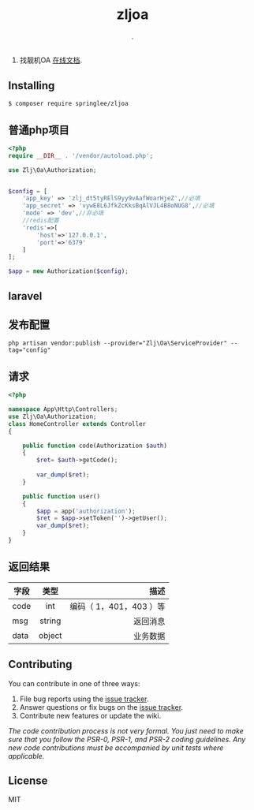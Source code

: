 <h1 align="center"> zljoa </h1>

<p align="center"> .</p>

##
1. 找靓机OA [在线文档](https://oaapi.zhaoliangji.com/docs).

## Installing

```shell
$ composer require springlee/zljoa
```

## 普通php项目

```php
<?php
require __DIR__ . '/vendor/autoload.php';

use Zlj\Oa\Authorization;


$config = [
    'app_key' => 'zlj_dt5tyRElS9yy9vAafWoarHjeZ',//必填
    'app_secret' => 'vywE8L6JfkZcKksBqAlVJL4B8oNUG8',//必填
    'mode' => 'dev',//非必填
    //redis配置
    'redis'=>[
        'host'=>'127.0.0.1',
        'port'=>'6379'
    ]
];

$app = new Authorization($config);

```

## laravel

## 发布配置
```$xslt
php artisan vendor:publish --provider="Zlj\Oa\ServiceProvider" --tag="config"
```
## 请求
```php
<?php

namespace App\Http\Controllers;
use Zlj\Oa\Authorization;
class HomeController extends Controller
{

    public function code(Authorization $auth)
    {
        $ret= $auth->getCode();
        
        var_dump($ret);
    }

    public function user()
    {
        $app = app('authorization');
        $ret = $app->setToken('')->getUser();
        var_dump($ret);
    }
}

```

## 返回结果
| 字段   |      类型      |  描述 |
|----------|:-------------:|------:|
| code |  int | 编码（ 1，401，403 ）等 |
| msg|    string   |   返回消息 |
| data |  object |    业务数据 |




## Contributing

You can contribute in one of three ways:

1. File bug reports using the [issue tracker](https://github.com/springlee/zljoa/issues).
2. Answer questions or fix bugs on the [issue tracker](https://github.com/springlee/zljoa/issues).
3. Contribute new features or update the wiki.

_The code contribution process is not very formal. You just need to make sure that you follow the PSR-0, PSR-1, and PSR-2 coding guidelines. Any new code contributions must be accompanied by unit tests where applicable._

## License

MIT
